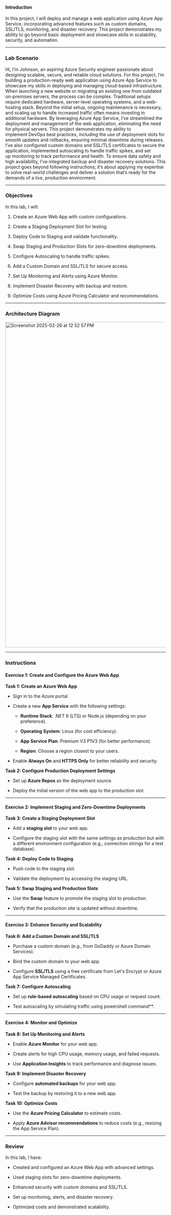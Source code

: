#### **Introduction**

In this project, I will deploy and manage a web application using Azure App Service, incorporating advanced features such as custom domains, SSL/TLS, monitoring, and disaster recovery. This project demonstrates my ability to go beyond basic deployment and showcase skills in scalability, security, and automation.

* * *

### **Lab Scenario**

Hi, I’m Johnson, an aspiring Azure Security engineer passionate about designing scalable, secure, and reliable cloud solutions. For this project, I’m building a production-ready web application using Azure App Service to showcase my skills in deploying and managing cloud-based infrastructure.
When launching a new website or migrating an existing one from outdated on-premises servers, the process can be complex. Traditional setups require dedicated hardware, server-level operating systems, and a web-hosting stack. Beyond the initial setup, ongoing maintenance is necessary, and scaling up to handle increased traffic often means investing in additional hardware.
By leveraging Azure App Service, I’ve streamlined the deployment and management of the web application, eliminating the need for physical servers. This project demonstrates my ability to implement DevOps best practices, including the use of deployment slots for smooth updates and rollbacks, ensuring minimal downtime during releases.
I’ve also configured custom domains and SSL/TLS certificates to secure the application, implemented autoscaling to handle traffic spikes, and set up monitoring to track performance and health. To ensure data safety and high availability, I’ve integrated backup and disaster recovery solutions. This project goes beyond following instructions; it’s about applying my expertise to solve real-world challenges and deliver a solution that’s ready for the demands of a live, production environment.

* * *

### **Objectives**

In this lab, I will:
1.  Create an Azure Web App with custom configurations.
    
2.  Create a Staging Deployment Slot for testing.
    
3.  Deploy Code to Staging and validate functionality.
    
4.  Swap Staging and Production Slots for zero-downtime deployments.
    
5.  Configure Autoscaling to handle traffic spikes.
    
6.  Add a Custom Domain and SSL/TLS for secure access.
    
7.  Set Up Monitoring and Alerts using Azure Monitor.
    
8.  Implement Disaster Recovery with backup and restore.
    
9.  Optimize Costs using Azure Pricing Calculator and recommendations.
    

* * *

### **Architecture Diagram**

<img width="1021" alt="Screenshot 2025-02-26 at 12 52 57 PM" src="https://github.com/user-attachments/assets/03e894e7-39ae-4875-88c0-443f396436fa" />


* * *

### **Instructions**

#### **Exercise 1: Create and Configure the Azure Web App**

**Task 1: Create an Azure Web App**
*   Sign in to the Azure portal.
    
*   Create a new **App Service** with the following settings:
    *   **Runtime Stack**: .NET 6 (LTS) or Node.js (depending on your preference).
        
    *   **Operating System**: Linux (for cost efficiency).
        
    *   **App Service Plan**: Premium V3 P1V3 (for better performance).
        
    *   **Region**: Choose a region closest to your users.
        
*   Enable **Always On** and **HTTPS Only** for better reliability and security.
    
**Task 2: Configure Production Deployment Settings**
*   Set up **Azure Repos** as the deployment source.
    
*   Deploy the initial version of the web app to the production slot.
    

* * *

#### **Exercise 2: Implement Staging and Zero-Downtime Deployments**

**Task 3: Create a Staging Deployment Slot**
*   Add a **staging slot** to your web app.
    
*   Configure the staging slot with the same settings as production but with a different environment configuration (e.g., connection strings for a test database).
    
**Task 4: Deploy Code to Staging**
*   Push code to the staging slot.
    
*   Validate the deployment by accessing the staging URL.
    
**Task 5: Swap Staging and Production Slots**
*   Use the **Swap** feature to promote the staging slot to production.
    
*   Verify that the production site is updated without downtime.
    

* * *

#### **Exercise 3: Enhance Security and Scalability**

**Task 6: Add a Custom Domain and SSL/TLS**
*   Purchase a custom domain (e.g., from GoDaddy or Azure Domain Services).
    
*   Bind the custom domain to your web app.
    
*   Configure **SSL/TLS** using a free certificate from Let's Encrypt or Azure App Service Managed Certificates.
    
**Task 7: Configure Autoscaling**
*   Set up **rule-based autoscaling** based on CPU usage or request count.
    
*   Test autoscaling by simulating traffic using powershell command**.
    

* * *

#### **Exercise 4: Monitor and Optimize**

**Task 8: Set Up Monitoring and Alerts**
*   Enable **Azure Monitor** for your web app.
    
*   Create alerts for high CPU usage, memory usage, and failed requests.
    
*   Use **Application Insights** to track performance and diagnose issues.
    
**Task 9: Implement Disaster Recovery**
*   Configure **automated backups** for your web app.
    
*   Test the backup by restoring it to a new web app.
    
**Task 10: Optimize Costs**
*   Use the **Azure Pricing Calculator** to estimate costs.
    
*   Apply **Azure Advisor recommendations** to reduce costs (e.g., resizing the App Service Plan).
    



* * *

### **Review**

In this lab, I have:
*   Created and configured an Azure Web App with advanced settings.
    
*   Used staging slots for zero-downtime deployments.
    
*   Enhanced security with custom domains and SSL/TLS.
    
*   Set up monitoring, alerts, and disaster recovery.
    
*   Optimized costs and demonstrated scalability.
